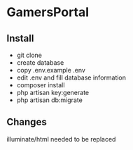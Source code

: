 # GamersPortal

## Install
- git clone
- create database
- copy .env.example .env
- edit .env and fill database information
- composer install
- php artisan key:generate
- php artisan db:migrate

## Changes
illuminate/html needed to be replaced